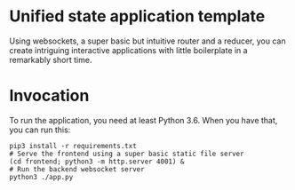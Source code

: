 # Unified state application template

Using websockets, a super basic but intuitive router and a reducer, you can create intriguing
interactive applications with little boilerplate in a remarkably short time.

# Invocation
To run the application, you need at least Python 3.6. When you have that, you can run this:
```
pip3 install -r requirements.txt
# Serve the frontend using a super basic static file server
(cd frontend; python3 -m http.server 4001) &
# Run the backend websocket server
python3 ./app.py
```